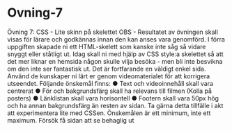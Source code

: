 # Ovning-7

Övning 7: CSS - Lite skinn på skelettet
OBS - Resultatet av övningen skall visas för lärare och godkännas innan den kan anses vara
genomförd.
I förra uppgiften skapade ni ett HTML-skelett som kanske inte såg så vidare snyggt eller
ståtligt ut. Idag skall ni med hjälp av CSS style:a skelettet så att det mer liknar en
hemsida någon skulle vilja besöka - men bli inte besvikna om den inte ser fantastisk ut.
Det är fortfarande en väldigt enkel sida. Använd de kunskaper ni lärt er genom
videomaterialet för att korrigera utseendet.
Följande önskemål finns:
● Text och videoinnehåll skall vara centrerat
● För och bakgrundsfärg skall ha relevans till filmen (Kolla på posters)
● Länklistan skall vara horisontell
● Footern skall vara 50px hög och ha annan bakgrundsfärg än resten av sidan.
Ta gärna detta tillfälle i akt att experimentera lite med CSSen. Önskemålen är ett
minimum, inte ett maximum. Försök få sidan att se behaglig ut

